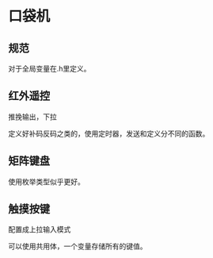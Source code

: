 # 口袋机

## 规范

对于全局变量在.h里定义。

## 红外遥控

推挽输出，下拉

定义好补码反码之类的，使用定时器，发送和定义分不同的函数。

## 矩阵键盘

使用枚举类型似乎更好。

## 触摸按键

配置成上拉输入模式

可以使用共用体，一个变量存储所有的键值。



